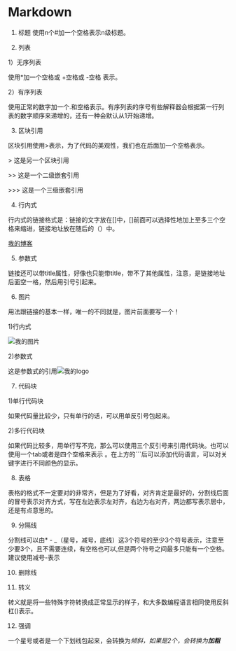 # Markdown

1. 标题   使用n个#加一个空格表示n级标题。

2. 列表

1）无序列表

使用*加一个空格或 +空格或 -空格 表示。

2）有序列表

使用正常的数字加一个.和空格表示。有序列表的序号有些解释器会根据第一行列表的数字顺序来递增的，还有一种会默认从1开始递增。

3. 区块引用

区块引用使用>表示，为了代码的美观性，我们也在后面加一个空格表示。

\> 这是另一个区块引用

\>> 这是一个二级嵌套引用

\>>> 这是一个三级嵌套引用

4. 行内式

行内式的链接格式是：链接的文字放在[]中，[]前面可以选择性地加上至多三个空格来缩进，链接地址放在随后的（）中。

 [我的博客](https://my.oschina.net/epoch/home)

5. 参数式

链接还可以带title属性，好像也只能带title，带不了其他属性，注意，是链接地址后面空一格，然后用引号引起来。

[blog]: https://my.oschina.net/epoch/home	"我的博客"

6. 图片

用法跟链接的基本一样，唯一的不同就是，图片前面要写一个！

1)行内式

![我的图片](https://static.oschina.net/uploads/user/1808/3617290_100.jpeg?t=1523231638000"我的开源中国博客logo")

2)参数式

[我的logo]: https://static.oschina.net/uploads/user/1808/3617290_100.jpeg?t=1523231638000	"我的开源中国博客logo"

 

这是参数式的引用![我的logo]

7. 代码块

1)单行代码块

如果代码量比较少，只有单行的话，可以用单反引号包起来。

2)多行代码块

如果代码比较多，用单行写不完，那么可以使用三个反引号来引用代码块。也可以使用一个tab或者是四个空格来表示 。在上方的```后可以添加代码语言，可以对关键字进行不同颜色的显示。

8. 表格

表格的格式不一定要对的非常齐，但是为了好看，对齐肯定是最好的，分割线后面的冒号表示对齐方式，写在左边表示左对齐，右边为右对齐，两边都写表示居中，还是有点意思的。

9. 分隔线

分割线可以由* - _（星号，减号，底线）这3个符号的至少3个符号表示，注意至少要3个，且不需要连续，有空格也可以,但是两个符号之间最多只能有一个空格。建议使用减号-表示

10. 删除线

11. 转义

转义就是将一些特殊字符转换成正常显示的样子，和大多数编程语言相同使用反斜杠(\)表示。

12. 强调

一个星号或者是一个下划线包起来，会转换为<em>倾斜，如果是2个，会转换为<strong>加粗

 
